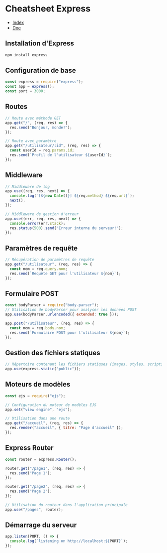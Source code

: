 # Cheatsheet Express

- [Index](/Readme.md)
- [Doc](https://expressjs.com/fr/)

## Installation d'Express

```bash
npm install express
```

## Configuration de base

```js
const express = require("express");
const app = express();
const port = 3000;
```

## Routes

```js
// Route avec méthode GET
app.get("/", (req, res) => {
  res.send("Bonjour, monde!");
});
```

```js
// Route avec paramètre
app.get("/utilisateur/:id", (req, res) => {
  const userId = req.params.id;
  res.send(`Profil de l'utilisateur ${userId}`);
});
```

## Middleware

```js
// Middleware de log
app.use((req, res, next) => {
  console.log(`[${new Date()}] ${req.method} ${req.url}`);
  next();
});
```

```js
// Middleware de gestion d'erreur
app.use((err, req, res, next) => {
  console.error(err.stack);
  res.status(500).send("Erreur interne du serveur!");
});
```

## Paramètres de requête

```js
// Récupération de paramètres de requête
app.get("/utilisateur", (req, res) => {
  const nom = req.query.nom;
  res.send(`Requête GET pour l'utilisateur ${nom}`);
});
```

## Formulaire POST

```js
const bodyParser = require("body-parser");
// Utilisation de bodyParser pour analyser les données POST
app.use(bodyParser.urlencoded({ extended: true }));

app.post("/utilisateur", (req, res) => {
  const nom = req.body.nom;
  res.send(`Formulaire POST pour l'utilisateur ${nom}`);
});
```

## Gestion des fichiers statiques

```js
// Répertoire contenant les fichiers statiques (images, styles, scripts, etc.)
app.use(express.static("public"));
```

## Moteurs de modèles

```js
const ejs = require("ejs");

// Configuration du moteur de modèles EJS
app.set("view engine", "ejs");

// Utilisation dans une route
app.get("/accueil", (req, res) => {
  res.render("accueil", { titre: "Page d'accueil" });
});
```

## Express Router

```js
const router = express.Router();

router.get("/page1", (req, res) => {
  res.send("Page 1");
});

router.get("/page2", (req, res) => {
  res.send("Page 2");
});

// Utilisation du routeur dans l'application principale
app.use("/pages", router);
```

## Démarrage du serveur

```js
app.listen(PORT, () => {
  console.log(`listening on http://localhost:${PORT}`);
});
```
